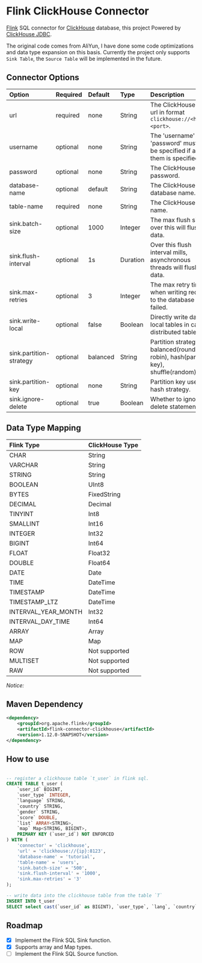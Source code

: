 # Flink ClickHouse Connector

[Flink](https://github.com/apache/flink) SQL connector for [ClickHouse](https://github.com/yandex/ClickHouse) database, this project Powered by [ClickHouse JDBC](https://github.com/ClickHouse/clickhouse-jdbc).

The original code comes from AliYun, I have done some code optimizations and data type expansion on this basis. Currently the project only supports `Sink Table`, the `Source Table` will be implemented in the future.

## Connector Options

| Option                  | Required | Default  | Type     | Description                                                                       |
| :---------------------- | :------- | :------- | :------- | :-------------------------------------------------------------------------------- |
| url                     | required | none     | String   | The ClickHouse jdbc url in format `clickhouse://<host>:<port>`.                   |
| username                | optional | none     | String   | The 'username' and 'password' must both be specified if any of them is specified. |
| password                | optional | none     | String   | The ClickHouse password.                                                          |
| database-name           | optional | default  | String   | The ClickHouse database name.                                                     |
| table-name              | required | none     | String   | The ClickHouse table name.                                                        |
| sink.batch-size         | optional | 1000     | Integer  | The max flush size, over this will flush data.                                   |
| sink.flush-interval     | optional | 1s       | Duration | Over this flush interval mills, asynchronous threads will flush data.             |
| sink.max-retries        | optional | 3        | Integer  | The max retry times when writing records to the database failed.                  |
| sink.write-local        | optional | false    | Boolean  | Directly write data to local tables in case of distributed table.                 |
| sink.partition-strategy | optional | balanced | String   | Partition strategy: balanced(round-robin), hash(partition key), shuffle(random).  |
| sink.partition-key      | optional | none     | String   | Partition key used for hash strategy.                                             |
| sink.ignore-delete      | optional | true     | Boolean  | Whether to ignore delete statements.                                              |

## Data Type Mapping

| Flink Type          | ClickHouse Type |
| :------------------ | :-------------- |
| CHAR                | String          |
| VARCHAR             | String          |
| STRING              | String          |
| BOOLEAN             | UInt8           |
| BYTES               | FixedString     |
| DECIMAL             | Decimal         |
| TINYINT             | Int8            |
| SMALLINT            | Int16           |
| INTEGER             | Int32           |
| BIGINT              | Int64           |
| FLOAT               | Float32         |
| DOUBLE              | Float64         |
| DATE                | Date            |
| TIME                | DateTime        |
| TIMESTAMP           | DateTime        |
| TIMESTAMP_LTZ       | DateTime        |
| INTERVAL_YEAR_MONTH | Int32           |
| INTERVAL_DAY_TIME   | Int64           |
| ARRAY               | Array           |
| MAP                 | Map             |
| ROW                 | Not supported   |
| MULTISET            | Not supported   |
| RAW                 | Not supported   |

*Notice:* 

## Maven Dependency

```xml
<dependency>
    <groupId>org.apache.flink</groupId>
    <artifactId>flink-connector-clickhouse</artifactId>
    <version>1.12.0-SNAPSHOT</version>
</dependency>
```

## How to use

```SQL

-- register a clickhouse table `t_user` in flink sql.
CREATE TABLE t_user (
    `user_id` BIGINT,
    `user_type` INTEGER,
    `language` STRING,
    `country` STRING,
    `gender` STRING,
    `score` DOUBLE,
    `list` ARRAY<STRING>,
    `map` Map<STRING, BIGINT>,
    PRIMARY KEY (`user_id`) NOT ENFORCED
) WITH (
    'connector' = 'clickhouse',
    'url' = 'clickhouse://{ip}:8123',
    'database-name' = 'tutorial',
    'table-name' = 'users',
    'sink.batch-size' = '500',
    'sink.flush-interval' = '1000',
    'sink.max-retries' = '3'
);

-- write data into the clickhouse table from the table `T`
INSERT INTO t_user
SELECT select cast(`user_id` as BIGINT), `user_type`, `lang`, `country`, `gender`, `score`, ARRAY['CODER', 'SPORTSMAN'], CAST(MAP['BABA', cast(10 as BIGINT), 'NIO', cast(8 as BIGINT)] AS MAP<STRING, BIGINT>) FROM T;

```

## Roadmap

- [x] Implement the Flink SQL Sink function.
- [x] Supports array and Map types.
- [ ] Implement the Flink SQL Source function.
